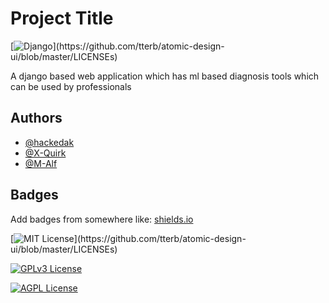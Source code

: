 
# Project Title
[![Django](https://img.shields.io/pypi/djversions/djangorestframework?)](https://github.com/tterb/atomic-design-ui/blob/master/LICENSEs)

A django based web application which has ml based diagnosis tools which can be used by professionals


## Authors

- [@hackedak](https://www.github.com/hackedak)
- [@X-Quirk](https://github.com/X-Quirk)
- [@M-Alf](https://github.com/mAlf1999)


## Badges

Add badges from somewhere like: [shields.io](https://shields.io/)

[![MIT License](https://img.shields.io/apm/l/atomic-design-ui.svg?)](https://github.com/tterb/atomic-design-ui/blob/master/LICENSEs)

[![GPLv3 License](https://img.shields.io/badge/License-GPL%20v3-yellow.svg)](https://opensource.org/licenses/)

[![AGPL License](https://img.shields.io/badge/license-AGPL-blue.svg)](http://www.gnu.org/licenses/agpl-3.0)

